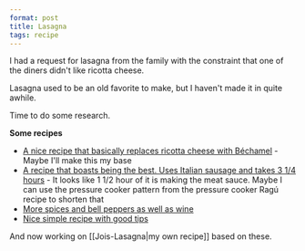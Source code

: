 ```yaml
---
format: post
title: Lasagna
tags: recipe
---
```

I had a request for lasagna from the family with the constraint that one of the diners didn't like ricotta cheese.

Lasagna used to be an old favorite to make, but I haven't made it in quite awhile.

Time to do some research.

**Some recipes**

- [A nice recipe that basically replaces ricotta cheese with Béchamel](https://cafedelites.com/best-lasagna/) - Maybe I'll make this my base
- [A recipe that boasts being the best. Uses Italian sausage and takes 3 1/4 hours](https://www.allrecipes.com/recipe/23600/worlds-best-lasagna/) - It looks like 1 1/2 hour of it is making the meat sauce. Maybe I can use the pressure cooker pattern from the pressure cooker Ragú recipe to shorten that
- [More spices and bell peppers as well as wine](https://www.simplyrecipes.com/recipes/lasagna/)
- [Nice simple recipe with good tips](https://www.spendwithpennies.com/easy-homemade-lasagna/)

And now working on [[Jois-Lasagna|my own recipe]] based on these.